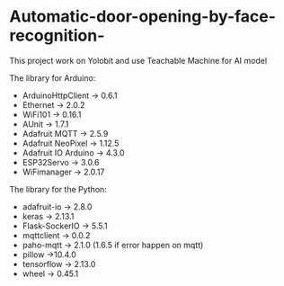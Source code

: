 # Automatic-door-opening-by-face-recognition-
This project work on Yolobit and use Teachable Machine for AI model

The library for Arduino:
- ArduinoHttpClient -> 0.6.1
- Ethernet -> 2.0.2
- WiFi101 -> 0.16.1
- AUnit -> 1.7.1
- Adafruit MQTT -> 2.5.9
- Adafruit NeoPixel -> 1.12.5
- Adafruit IO Arduino -> 4.3.0
- ESP32Servo -> 3.0.6
- WiFimanager -> 2.0.17

The library for the Python:
- adafruit-io -> 2.8.0
- keras -> 2.13.1
- Flask-SockerIO -> 5.5.1
- mqttclient -> 0.0.2
- paho-mqtt -> 2.1.0 (1.6.5 if error happen on mqtt)
- pillow ->10.4.0
- tensorflow -> 2.13.0
- wheel -> 0.45.1
